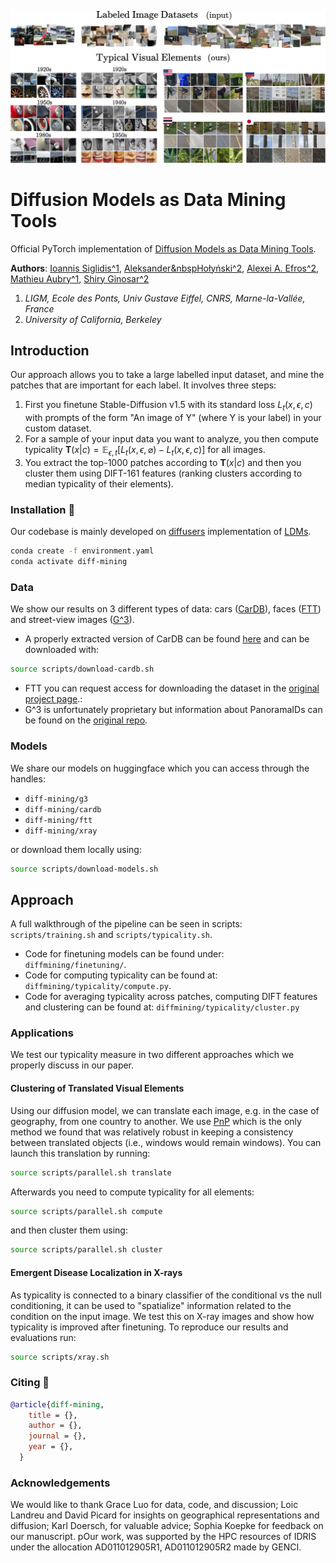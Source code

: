 ![teaser.png](./.media/Teaser.png)
# Diffusion Models as Data Mining Tools

Official PyTorch implementation of [Diffusion Models as Data Mining Tools](https://imagine.enpc.fr/~ioannis.siglidis/diff-mining).  

**Authors**: [Ioannis Siglidis^1](https://imagine.enpc.fr/~siglidii/), [Aleksander&nbspHołyński^2](https://holynski.org/), [Alexei A. Efros^2](https://people.eecs.berkeley.edu/~efros/), [Mathieu Aubry^1](https://imagine.enpc.fr/~aubrym/), [Shiry Ginosar^2](https://people.eecs.berkeley.edu/~shiry/)

1. _LIGM, Ecole des Ponts, Univ Gustave Eiffel, CNRS, Marne-la-Vallée, France_  
2. _University of California, Berkeley_

## Introduction 
Our approach allows you to take a large labelled input dataset, and mine the patches that are important for each label.
It involves three steps: 
1. First you finetune Stable-Diffusion v1.5 with its standard loss $L_t(x, \epsilon, c)$ with prompts of the form $\text{"An image of Y"}$ (where Y is your label) in your custom dataset.  
2. For a sample of your input data you want to analyze, you then compute typicality $\mathbf{T}(x|c) =  \mathbb{E}_{\epsilon,t}[L_t(x, \epsilon, \varnothing) - L_t(x, \epsilon, c)]$ for all images.
3. You extract the top-1000 patches according to $\mathbf{T}(x | c)$ and then you cluster them using DIFT-161 features (ranking clusters according to median typicality of their elements).

### Installation 🌱
Our codebase is mainly developed on [diffusers](https://github.com/huggingface/diffusers/) implementation of [LDMs](https://arxiv.org/abs/2112.10752).
```bash
conda create -f environment.yaml
conda activate diff-mining
```

### Data
We show our results on 3 different types of data: cars ([CarDB]()), faces ([FTT](https://facesthroughtime.github.io/)) and street-view images ([G^3](https://arxiv.org/abs/2211.15521)).

- A properly extracted version of CarDB can be found [here]() and can be downloaded with:
```bash
source scripts/download-cardb.sh
```
- FTT you can request access for downloading the dataset in the [original project page](https://facesthroughtime.github.io/).: 
- G^3 is unfortunately proprietary but information about PanoramaIDs can be found on the [original repo](https://github.com/g-luo/geolocation_via_guidebook_grounding).

### Models
We share our models on huggingface which you can access through the handles:
- `diff-mining/g3`
- `diff-mining/cardb`
- `diff-mining/ftt`
- `diff-mining/xray`

or download them locally using:
```bash
source scripts/download-models.sh
```

## Approach

A full walkthrough of the pipeline can be seen in scripts: `scripts/training.sh` and `scripts/typicality.sh`.
- Code for finetuning models can be found under: `diffmining/finetuning/`.
- Code for computing typicality can be found at: `diffmining/typicality/compute.py`.
- Code for averaging typicality across patches, computing DIFT features and clustering can be found at: `diffmining/typicality/cluster.py`

### Applications

We test our typicality measure in two different approaches which we properly discuss in our paper.

#### Clustering of Translated Visual Elements
Using our diffusion model, we can translate each image, e.g. in the case of geography, from one country to another.
We use [PnP](https://arxiv.org/abs/2211.12572) which is the only method we found that was relatively robust in keeping a consistency between translated objects (i.e., windows would remain windows).
You can launch this translation by running:
```bash
source scripts/parallel.sh translate
```

Afterwards you need to compute typicality for all elements:
```bash
source scripts/parallel.sh compute
```

and then cluster them using:
```bash
source scripts/parallel.sh cluster
```

#### Emergent Disease Localization in X-rays
As typicality is connected to a binary classifier of the conditional vs the null conditioning, it can be used to "spatialize" information related to the condition on the input image.
We test this on X-ray images and show how typicality is improved after finetuning. To reproduce our results and evaluations run:
```bash
source scripts/xray.sh
```

### Citing 💫

```bibtex
@article{diff-mining,
    title = {},
    author = {},
    journal = {},
    year = {},
  }
```

### Acknowledgements
We would like to thank Grace Luo for data, code, and discussion; Loic Landreu and David Picard for insights on geographical representations and diffusion; Karl Doersch, for valuable advice; Sophia Koepke for feedback on our manuscript. pOur work, was supported by the HPC resources of IDRIS under the allocation AD011012905R1, AD011012905R2 made by GENCI.